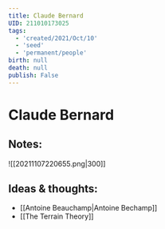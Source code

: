 ```yaml
---
title: Claude Bernard
UID: 211010173025
tags:
  - 'created/2021/Oct/10'
  - 'seed'
  - 'permanent/people'
birth: null
death: null
publish: False
---
```

# Claude Bernard

## Notes:
![[20211107220655.png|300]]

## Ideas & thoughts:
- [[Antoine Beauchamp|Antoine Bechamp]]
- [[The Terrain Theory]]